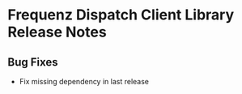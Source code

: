 # Frequenz Dispatch Client Library Release Notes

## Bug Fixes

* Fix missing dependency in last release
